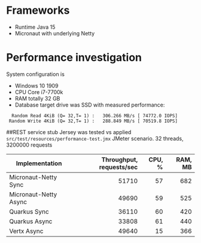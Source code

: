 # Frameworks

* Runtime Java 15
* Micronaut with underlying Netty  

# Performance investigation

System configuration is
- Windows 10 1909
- CPU Core i7-7700k
- RAM totally 32 GB
- Database target drive was SSD  with measured performance:
```  
  Random Read 4KiB (Q= 32,T= 1) :   306.266 MB/s [ 74772.0 IOPS]
 Random Write 4KiB (Q= 32,T= 1) :   288.849 MB/s [ 70519.8 IOPS]
```

##REST service stub
Jersey was tested vs applied  `src/test/resources/performance-test.jmx` JMeter scenario.
32 threads, 3200000 requests

Implementation | Throughput, requests/sec | CPU, % | RAM, MB  
 --- | ---: | ---: | ---:
Micronaut-Netty Sync | 51710 | 57 | 682
Micronaut-Netty Async | 49690 | 59 | 525
Quarkus Sync | 36110 | 60 | 420
Quarkus Async | 33808 | 61 | 440 
Vertx Async | 49640 | 15 | 366
